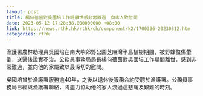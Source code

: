 ```yaml
---
layout: post
title: 楊何蓓茵對吳國培工作時離世感非常難過　向家人致慰問
date: 2023-05-12 17:28:38.000000000 +08:00
link: https://news.rthk.hk/rthk/ch/component/k2/1700336-20230512.htm
categories: rthk
---
```


漁護署農林助理員吳國培在南大嶼郊野公園芝麻灣半島植樹期間，被野蜂螫傷暈倒，送醫後證實不治。公務員事務局局長楊何蓓茵對吳國培工作期間離世，感到非常難過，並向他的家屬致以最深切的慰問。

吳國培曾於漁護署服務逾40年，之後以退休後服務合約受聘於漁護署。公務員事務局已經與漁護署聯絡，將盡力協助他的家人渡過這悲痛及艱難的時刻。
